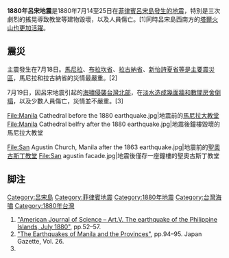 **1880年呂宋地震**是1880年7月14至25日在[菲律賓](https://zh.wikipedia.org/wiki/菲律賓 "wikilink")[呂宋島發生的](https://zh.wikipedia.org/wiki/呂宋島 "wikilink")[地震](../Page/地震.md "wikilink")，特別是三次劇烈的搖晃導致教堂等建物毀壞，以及人員傷亡。\[1\]同時呂宋島西南方的[塔爾火山也更加活躍](https://zh.wikipedia.org/wiki/塔爾火山 "wikilink")。

## 震災

主震發生在7月18日。[馬尼拉](https://zh.wikipedia.org/wiki/馬尼拉 "wikilink")、[布拉坎省](https://zh.wikipedia.org/wiki/布拉坎省 "wikilink")、[拉古納省](https://zh.wikipedia.org/wiki/拉古納省 "wikilink")、[新怡詩夏省等是主要震災區](https://zh.wikipedia.org/wiki/新怡詩夏省 "wikilink")，馬尼拉和拉古納省的災情最嚴重。\[2\]

7月19日，因呂宋地震引起的[海嘯侵襲](https://zh.wikipedia.org/wiki/海嘯 "wikilink")[台灣北部](https://zh.wikipedia.org/wiki/台灣 "wikilink")，在[淡水造成幾面牆和數間房舍倒塌](../Page/淡水區.md "wikilink")，以及少數人員傷亡，災情並不嚴重。\[3\]

<File:Manila> Cathedral before the 1880 earthquake.jpg|地震前的[馬尼拉大教堂](https://zh.wikipedia.org/wiki/馬尼拉大教堂 "wikilink") <File:Manila> Cathedral belfry after the 1880 earthquake.jpg|地震後鐘樓毀壞的馬尼拉大教堂

<File:San> Agustin Church, Manila after the 1863 earthquake.jpg|地震前的[聖奧古斯丁教堂](../Page/圣奥斯定堂_\(马尼拉\).md "wikilink") <File:San> agustin facade.jpg|地震後僅存一座鐘樓的聖奧古斯丁教堂

## 脚注

[Category:呂宋島](https://zh.wikipedia.org/wiki/Category:呂宋島 "wikilink") [Category:菲律賓地震](https://zh.wikipedia.org/wiki/Category:菲律賓地震 "wikilink") [Category:1880年地震](https://zh.wikipedia.org/wiki/Category:1880年地震 "wikilink") [Category:台灣海嘯](https://zh.wikipedia.org/wiki/Category:台灣海嘯 "wikilink") [Category:1880年台灣](https://zh.wikipedia.org/wiki/Category:1880年台灣 "wikilink")

1.  ["American Journal of Science – Art.V. The earthquake of the Philippine Islands, July 1880"](https://books.google.com/books?id=aPcQAAAAIAAJ&pg=PA52), pp.52–57.
2.  ["The Earthquakes of Manila and the Provinces"](https://books.google.com/books?id=WSopAAAAYAAJ&pg=PA94), pp.94–95. Japan Gazette, Vol. 26.
3.